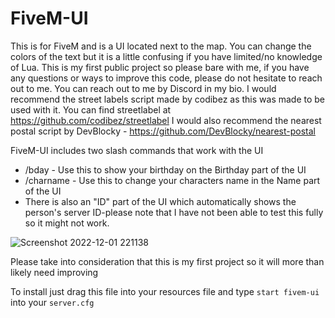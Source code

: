 # FiveM-UI
This is for FiveM and is a UI located next to the map. You can change the colors of the text but it is a little confusing if you have limited/no knowledge of Lua. This is my first public project so please bare with me, if you have any questions or ways to improve this code, please do not hesitate to reach out to me. You can reach out to me by Discord in my bio. I would recommend the street labels script made by codibez as this was made to be used with it. 
You can find streetlabel at https://github.com/codibez/streetlabel
I would also recommend the nearest postal script by DevBlocky - https://github.com/DevBlocky/nearest-postal


FiveM-UI includes two slash commands that work with the UI
* /bday   - Use this to show your birthday on the Birthday part of the UI
* /charname    - Use this to change your characters name in the Name part of the UI
* There is also an "ID" part of the UI which automatically shows the person's server ID-please note that I have not been able to test this fully so it might not work.

![Screenshot 2022-12-01 221138](https://user-images.githubusercontent.com/119470054/205206903-9e8aeefc-6986-46e5-98c3-c08e5c327aef.png)


Please take into consideration that this is my first project so it will more than likely need improving

To install just drag this file into your resources  file and type ```start fivem-ui``` into your ```server.cfg```
